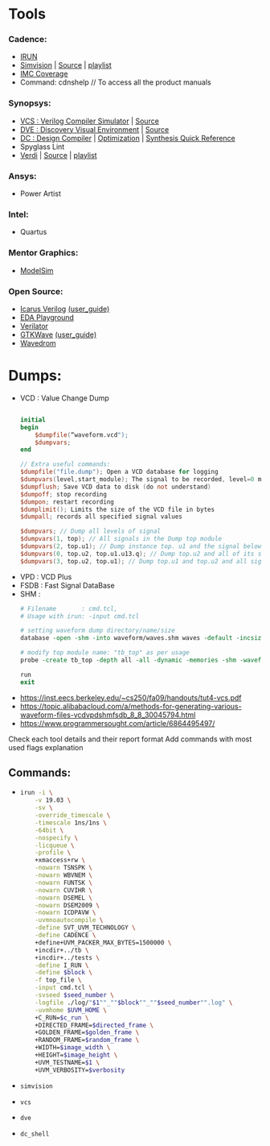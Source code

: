 # Tools

### Cadence:
- [IRUN](https://picture.iczhiku.com/resource/eetop/ShIgepQHdUhOexxx.pdf)
- [Simvision](https://github.com/gs1293/pdfs/blob/main/tools/simvision.pdf) | [Source](https://citeseerx.ist.psu.edu/viewdoc/download?doi=10.1.1.433.382&rep=rep1&type=pdf) | [playlist](https://www.youtube.com/playlist?list=PLYdInKVfi0KYzCjnkgRgDXFJcKyQRz6eM)
- [IMC Coverage](https://manualzz.com/doc/33007293/incisive-coverage-user-guide)
- Command: cdnshelp // To access all the product manuals

### Synopsys:
- [VCS : Verilog Compiler Simulator](https://github.com/gs1293/pdfs/blob/main/tools/vcs.pdf) | [Source](https://inst.eecs.berkeley.edu/~eecs151/sp18/files/vcsmx_ug.pdf)
- [DVE : Discovery Visual Environment](https://github.com/gs1293/pdfs/blob/main/tools/dve.pdf) | [Source](https://inst.eecs.berkeley.edu/~eecs151/sp18/files/dve_ug.pdf)
- [DC : Design Compiler](https://github.com/gs1293/pdfs/blob/main/tools/design_compiler.pdf) | [Optimization](https://github.com/gs1293/pdfs/blob/main/tools/dc_optimization.pdf) | [Synthesis Quick Reference](https://github.com/gs1293/pdfs/blob/main/tools/synthesis.pdf)
- Spyglass Lint
- [Verdi](https://github.com/gs1293/pdfs/blob/main/tools/verdi.pdf) | [Source](https://pdfslide.net/documents/verdi-3-user-guide-and-tutorial.html) | [playlist](https://www.youtube.com/playlist?list=PLEgCreVKPx5ANYtZgq6S4nZp6lZbNpNEQ)

### Ansys:
- Power Artist

### Intel:
- Quartus

### Mentor Graphics:
- [ModelSim](https://www.microsemi.com/document-portal/doc_download/136662-modelsim-me-10-5c-user-u-s-manual-for-libero-soc-v11-8)

### Open Source:
- [Icarus Verilog](http://iverilog.icarus.com/) [(user_guide)](https://iverilog.fandom.com/wiki/User_Guide)
- [EDA Playground](https://www.edaplayground.com/)
- [Verilator](https://www.veripool.org/verilator/)
- [GTKWave](http://gtkwave.sourceforge.net/) [(user_guide)](http://inf-server.inf.uth.gr/~konstadel/resources/Icarus_Verilog_GTKWave_guide.pdf)
- [Wavedrom](https://wavedrom.com/)

# Dumps:
- VCD : Value Change Dump
  ```verilog
  
  initial
  begin
      $dumpfile(“waveform.vcd");
      $dumpvars;
  end
  
  // Extra useful commands:
  $dumpfile("file.dump"); Open a VCD database for logging
  $dumpvars(level,start_module); The signal to be recorded, level=0 means record all
  $dumpflush; Save VCD data to disk (do not understand)
  $dumpoff; stop recording
  $dumpon; restart recording
  $dumplimit(); Limits the size of the VCD file in bytes
  $dumpall; records all specified signal values
  
  $dumpvars; // Dump all levels of signal
  $dumpvars(1, top); // All signals in the Dump top module
  $dumpvars(2, top.u1); // Dump instance top. u1 and the signal below it
  $dumpvars(0, top.u2, top.u1.u13.q); // Dump top.u2 and all of its signals below, and the signal top.u1.u13.q.
  $dumpvars(3, top.u2, top.u1); // Dump top.u1 and top.u2 and all signals in the next two layers.
  
  ```
- VPD : VCD Plus
- FSDB : Fast Signal DataBase
- SHM :
  ```tcl
  # Filename       : cmd.tcl, 
  # Usage with irun: -input cmd.tcl
  
  # setting waveform dump directory/name/size
  database -open -shm -into waveform/waves.shm waves -default -incsize 500M
  
  # modify top module name: "tb_top" as per usage
  probe -create tb_top -depth all -all -dynamic -memories -shm -waveform
  
  run
  exit
  ```
- https://inst.eecs.berkeley.edu/~cs250/fa09/handouts/tut4-vcs.pdf
- https://topic.alibabacloud.com/a/methods-for-generating-various-waveform-files-vcdvpdshmfsdb_8_8_30045794.html
- https://www.programmersought.com/article/6864495497/


Check each tool details and their report format
Add commands with most used flags explanation

## Commands:
- ```bash
  irun -i \
      -v 19.03 \
      -sv \
      -override_timescale \
      -timescale 1ns/1ns \
      -64bit \
      -nospecify \
      -licqueue \
      -profile \
      +xmaccess+rw \
      -nowarn TSNSPK \
      -nowarn WBVNEM \
      -nowarn FUNTSK \
      -nowarn CUVIHR \
      -nowarn DSEMEL \
      -nowarn DSEM2009 \
      -nowarn ICDPAVW \
      -uvmnoautocompile \
      -define SVT_UVM_TECHNOLOGY \
      -define CADENCE \
      +define+UVM_PACKER_MAX_BYTES=1500000 \
      +incdir+../tb \
      +incdir+../tests \
      -define I_RUN \
      -define $block \
      -f top_file \
      -input cmd.tcl \
      -svseed $seed_number \
      -logfile ./log/"$1""_""$block""_""$seed_number"".log" \
      -uvmhome $UVM_HOME \
      +C_RUN=$c_run \
      +DIRECTED_FRAME=$directed_frame \
      +GOLDEN_FRAME=$golden_frame \
      +RANDOM_FRAME=$random_frame \
      +WIDTH=$image_width \
      +HEIGHT=$image_height \
      +UVM_TESTNAME=$1 \
      +UVM_VERBOSITY=$verbosity      
  ```
- ```bash
  simvision
  ```
- ```bash
  vcs
  ```
- ```bash
  dve
  ```
- ```bash
  dc_shell
  ```  
